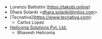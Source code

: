 - Lorenzo Battistini (<https://takobi.online>)
- Dhara Solanki \<<dhara.solanki@initos.com>\>
- \[Tecnativa\](<https://www.tecnativa.com>):
  - Carlos Lopez
- [Heliconia Solutions Pvt. Ltd.](https://www.heliconia.io)
  - Bhavesh Heliconia
